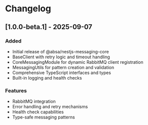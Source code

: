 # Changelog

## [1.0.0-beta.1] - 2025-09-07

### Added
- Initial release of @absa/nestjs-messaging-core
- BaseClient with retry logic and timeout handling
- CoreMessagingModule for dynamic RabbitMQ client registration
- MessagingUtils for pattern creation and validation
- Comprehensive TypeScript interfaces and types
- Built-in logging and health checks

### Features
- RabbitMQ integration
- Error handling and retry mechanisms
- Health check capabilities
- Type-safe messaging patterns
